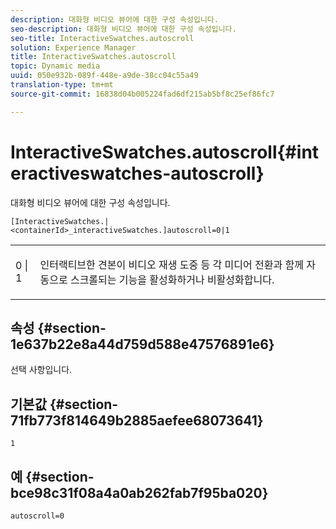 ```yaml
---
description: 대화형 비디오 뷰어에 대한 구성 속성입니다.
seo-description: 대화형 비디오 뷰어에 대한 구성 속성입니다.
seo-title: InteractiveSwatches.autoscroll
solution: Experience Manager
title: InteractiveSwatches.autoscroll
topic: Dynamic media
uuid: 050e932b-089f-448e-a9de-38cc04c55a49
translation-type: tm+mt
source-git-commit: 16838d04b005224fad6df215ab5bf8c25ef86fc7

---
```



# InteractiveSwatches.autoscroll{#interactiveswatches-autoscroll}

대화형 비디오 뷰어에 대한 구성 속성입니다.

`[InteractiveSwatches.|<containerId>_interactiveSwatches.]autoscroll=0|1`

<table id="table_441553CD34C94A58A9D7CBF772DEDDB6"> 
 <tbody> 
  <tr> 
   <td colname="col1"> <p> <span class="codeph"> 0 | 1</span> </p> </td> 
   <td colname="col2"> <p> 인터랙티브한 견본이 비디오 재생 도중 등 각 미디어 전환과 함께 자동으로 스크롤되는 기능을 활성화하거나 비활성화합니다. </p> </td> 
  </tr> 
 </tbody> 
</table>

## 속성 {#section-1e637b22e8a44d759d588e47576891e6}

선택 사항입니다.

## 기본값 {#section-71fb773f814649b2885aefee68073641}

`1`

## 예 {#section-bce98c31f08a4a0ab262fab7f95ba020}

```
autoscroll=0
```

